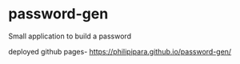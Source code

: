 # password-gen

Small application to build a password

deployed github pages- https://philipipara.github.io/password-gen/
